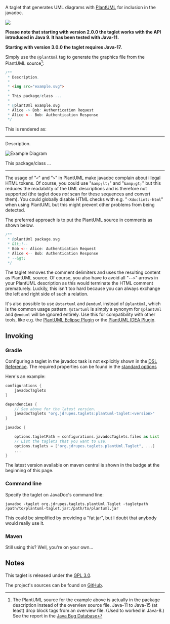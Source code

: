 A taglet that generates UML diagrams with
[PlantUML](http://plantuml.sourceforge.net/) for inclusion in the javadoc.

<a href="https://search.maven.org/#search%7Cga%7C1%7Cg%3A%22org.jdrupes.taglets%22%20AND%20a%3A%22plantuml-taglet%22"><img src="https://img.shields.io/maven-central/v/org.jdrupes.taglets/plantuml-taglet.svg"></a>

**Please note that starting with version 2.0.0 the taglet works with
the API introduced in Java 9. It has been tested with Java-11.**

**Starting with version 3.0.0 the taglet requires Java-17.**

Simply use the `@plantUml` tag to generate the graphics file from the
PlantUML source[^1]:

```java
/**
 * Description.
 *
 * <img src="example.svg">
 *
 * This package/class ...
 *
 * @plantUml example.svg
 * Alice -> Bob: Authentication Request
 * Alice <-- Bob: Authentication Response
 */
```

This is rendered as:

---

Description.

![Example Diagram](org/jdrupes/taglets/plantUml/example.svg)

This package/class ...

---

[^1]: The PlantUML source for the example above is actually
    in the package description instead of the overview source file.
    Java-11 to Java-15 (at least) drop block tags from an overview file.
    (Used to worked in Java-8.) See the report in the
    [Java Bug Database](https://bugs.java.com/bugdatabase/view_bug.do?bug_id=JDK-8264274)

The usage of "`<`" and "`>`" in PlantUML make javadoc complain about
illegal HTML tokens. Of course, you could use "`&amp;lt;`" and "`&amp;gt;`" but
this reduces the readability of the UML descriptions and is therefore
not supported (the taglet does *not* scan for these sequences and convert
them). You could globally disable HTML checks with e.g. "`-Xdoclint:-html`"
when using PlantUML but this might prevent other problems from being detected.

The preferred approach is to put the PlantUML source in comments as
shown below.

```java
/**
 * @plantUml package.svg
 * &lt;!--
 * Bob <-- Alice: Authentication Request
 * Alice <-- Bob: Authentication Response
 * --&gt;
 */
```

The taglet removes the comment delimiters and uses the resulting content
as PlantUML source. Of course, you also have to avoid all "`-->`" arrows in
your PlantUML description as this would terminate the HTML comment
prematurely. Luckily, this isn't too hard because you can always exchange
the left and right side of such a relation.

It's also possible to use `@startuml` and `@enduml` instead of `@plantUml`,
which is the common usage pattern. `@startuml` is simply a synonym for
`@plantUml` and `@enduml` will be ignored entirely. Use this for
compatibility with other tools, like e.g. the
[PlantUML Eclipse Plugin](http://plantuml.com/eclipse) or the
[PlantUML IDEA Plugin](https://github.com/esteinberg/plantuml4idea).

## Invoking

### Gradle

Configuring a taglet in the javadoc task is not explicitly shown in the
[DSL Reference](https://docs.gradle.org/current/dsl/org.gradle.api.tasks.javadoc.Javadoc.html).
The required properties can be found in the
[standard options](https://docs.gradle.org/current/javadoc/org/gradle/external/javadoc/StandardJavadocDocletOptions.html)

Here's an example:

```groovy
configurations {
    javadocTaglets
}

dependencies {
    // See above for the latest version.
    javadocTaglets "org.jdrupes.taglets:plantuml-taglet:<version>"
}

javadoc {

    options.tagletPath = configurations.javadocTaglets.files as List
    // List the taglets that you want to use.
    options.taglets = ["org.jdrupes.taglets.plantUml.Taglet", ...]
    ...
}
```

The latest version available on maven central is shown in the badge at the
beginning of this page.

### Command line

Specify the taglet on JavaDoc's command line:

```terminal
javadoc -taglet org.jdrupes.taglets.plantUml.Taglet -tagletpath /path/to/plantuml-taglet.jar:/path/to/plantuml.jar
```

This could be simplified by providing a "fat jar", but I doubt that anybody would
really use it.

### Maven

Still using this? Well, you're on your own...

## Notes

This taglet is released under the
[GPL 3.0](http://www.gnu.org/licenses/gpl-3.0-standalone.html).

The project's sources can be found on
[GitHub](https://github.com/mnlipp/jdrupes-taglets).
